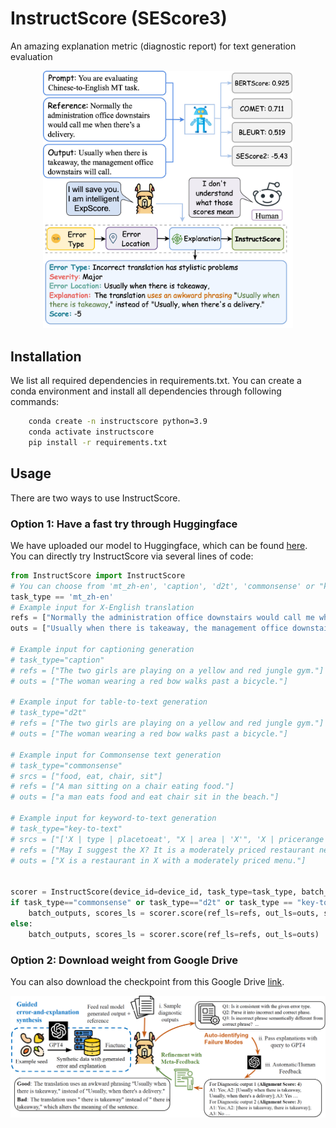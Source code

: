 # InstructScore (SEScore3)

An amazing explanation metric (diagnostic report) for text generation evaluation

<div  align="center"> 
<img src="figs/InstructScore_teaser.jpg" width=400px>
</div>

## Installation
We list all required dependencies in requirements.txt. You can create a conda environment and install all dependencies through following commands:

```bash
    conda create -n instructscore python=3.9
    conda activate instructscore
    pip install -r requirements.txt
```

## Usage
There are two ways to use InstructScore.

### Option 1: Have a fast try through Huggingface
We have uploaded our model to Huggingface, which can be found [here](https://huggingface.co/xu1998hz/InstructScore).
You can directly try InstructScore via several lines of code:

```python
from InstructScore import InstructScore
# You can choose from 'mt_zh-en', 'caption', 'd2t', 'commonsense' or "key-to-text" to reproduce results in the paper
task_type == 'mt_zh-en' 
# Example input for X-English translation
refs = ["Normally the administration office downstairs would call me when there’s a delivery."]
outs = ["Usually when there is takeaway, the management office downstairs will call."]

# Example input for captioning generation
# task_type="caption"
# refs = ["The two girls are playing on a yellow and red jungle gym."]
# outs = ["The woman wearing a red bow walks past a bicycle."]

# Example input for table-to-text generation
# task_type="d2t"
# refs = ["The two girls are playing on a yellow and red jungle gym."]
# outs = ["The woman wearing a red bow walks past a bicycle."]

# Example input for Commonsense text generation
# task_type="commonsense"
# srcs = ["food, eat, chair, sit"]
# refs = ["A man sitting on a chair eating food."]
# outs = ["a man eats food and eat chair sit in the beach."]

# Example input for keyword-to-text generation
# task_type="key-to-text"
# srcs = ["['X | type | placetoeat', "X | area | 'X'", 'X | pricerange | moderate', 'X | eattype | restaurant']"]
# refs = ["May I suggest the X? It is a moderately priced restaurant near X."]
# outs = ["X is a restaurant in X with a moderately priced menu."]


scorer = InstructScore(device_id=device_id, task_type=task_type, batch_size=6)
if task_type=="commonsense" or task_type=="d2t" or task_type == "key-to-text":
    batch_outputs, scores_ls = scorer.score(ref_ls=refs, out_ls=outs, src_ls=srcs)
else:
    batch_outputs, scores_ls = scorer.score(ref_ls=refs, out_ls=outs)
```

### Option 2: Download weight from Google Drive

You can also download the checkpoint from this Google Drive [link](https://drive.google.com/drive/folders/1seBqoewWHgu7I_AmZ6FE-_3EcJ3mGWQ2?usp=sharing).



![Overview](figs/instructscore_main.png)


